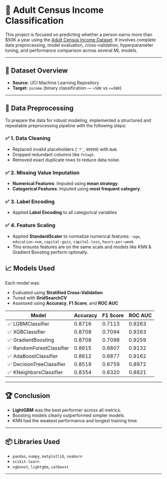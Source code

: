 # 🧠 Adult Census Income Classification

This project is focused on predicting whether a person earns more than \$50K a year using the [Adult Census Income Dataset](https://archive.ics.uci.edu/ml/datasets/adult). It involves complete data preprocessing, model evaluation, cross-validation, hyperparameter tuning, and performance comparison across several ML models.

---

## 📂 Dataset Overview

- **Source**: UCI Machine Learning Repository
- **Target**: `income` (binary classification — `>50K` vs `<=50K`)

---
## 🧹 Data Preprocessing 

To prepare the data for robust modeling, implemented a structured and repeatable preprocessing pipeline with the following steps:

### ✅ 1. Data Cleaning
- Replaced invalid placeholders (`'?'`, `99999`) with `NaN`.
- Dropped redundant columns like `fnlwgt`.
- Removed exact duplicate rows to reduce data noise.

### ✅ 2. Missing Value Imputation
- **Numerical Features**: Imputed using **mean strategy**.
- **Categorical Features**: Imputed using **most frequent category**.

### ✅ 3. Label Encoding
- Applied **Label Encoding** to all categorical variables 


### ✅ 4. Feature Scaling
- Applied **StandardScaler** to normalize numerical features:
  -`age`, `education-num`, `capital-gain`, `capital-loss`, `hours-per-week`
- This ensures features are on the same scale and models like KNN & Gradient Boosting perform optimally.


## 📈 Models Used

Each model was:
- Evaluated using **Stratified Cross-Validation**
- Tuned with **GridSearchCV**
- Assessed using **Accuracy**, **F1 Score**, and **ROC AUC**

| Model                      | Accuracy | F1 Score | ROC AUC |
|----------------------------|----------|----------|---------|
| ✅ LGBMClassifier           | 0.8716   | 0.7113   | 0.9263  |
| ✅ XGBClassifier            | 0.8708   | 0.7094   | 0.9263  |
| ✅ GradientBoosting        | 0.8708   | 0.7098   | 0.9259  |
| ✅ RandomForestClassifier   | 0.8615   | 0.6807   | 0.9132  |
| ✅ AdaBoostClassifier       | 0.8612   | 0.6877   | 0.9162  |
| ✅ DecisionTreeClassifier   | 0.8519   | 0.6759   | 0.8972  |
| ✅ KNeighborsClassifier     | 0.8354   | 0.6320   | 0.8821  |

---

## 🏆 Conclusion

- **LightGBM** was the best performer across all metrics.
- Boosting models clearly outperformed simpler models.
- KNN had the weakest performance and longest training time.

---

## 📦 Libraries Used

- `pandas`, `numpy`, `matplotlib`, `seaborn`
- `scikit-learn`
- `xgboost`, `lightgbm`, `catboost`

---
